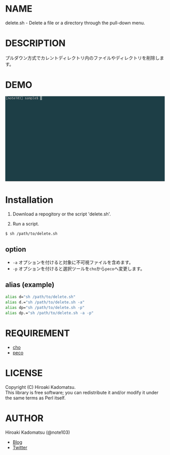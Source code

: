 # NAME

delete.sh - Delete a file or a directory through the pull-down menu.

# DESCRIPTION

プルダウン方式でカレントディレクトリ内のファイルやディレクトリを削除します。

# DEMO

![delete.sh](./demo/delete.gif)

# Installation

1) Download a repogitory or the script 'delete.sh'.

2) Run a script.

```bash
$ sh /path/to/delete.sh
```

## option

- `-a` オプションを付けると対象に不可視ファイルを含めます。
- `-p` オプションを付けると選択ツールを`cho`から`peco`へ変更します。

## alias (example)

```bash
alias d="sh /path/to/delete.sh"
alias d.="sh /path/to/delete.sh -a"
alias dp="sh /path/to/delete.sh -p"
alias dp.="sh /path/to/delete.sh -a -p"
```

# REQUIREMENT

- [cho](https://github.com/mattn/cho)
- [peco](https://github.com/peco/peco)

# LICENSE

Copyright (C) Hiroaki Kadomatsu.  
This library is free software; you can redistribute it and/or modify it under the same terms as Perl itself.

# AUTHOR

Hiroaki Kadomatsu (@note103)

- [Blog](http://note103.hateblo.jp/)
- [Twitter](https://twitter.com/note103)

